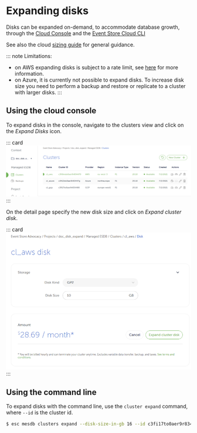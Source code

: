﻿# Expanding disks

Disks can be expanded on-demand, to accommodate database growth, through the [Cloud Console](https://console.eventstore.cloud/) and the [Event Store Cloud CLI](https://github.com/EventStore/esc)

See also the cloud [sizing guide](/cloud/provision/cloud-instance-guidance/#sizes) for general guidance. 

::: note 
Limitations:  
* on AWS expanding disks is subject to a rate limit, see [here](https://docs.aws.amazon.com/AWSEC2/latest/APIReference/API_ModifyVolume.html) for more information.  
* on Azure, it is currently not possible to expand disks. To increase disk size you need to perform a backup and restore or replicate to a cluster with larger disks.
:::

## Using the cloud console

To expand disks in the console, navigate to the clusters view and click on the _Expand Disks_ icon.

::: card
![cluster list](./images/disk_expand_list.png)
:::

On the detail page specify the new disk size and click on _Expand cluster disk_.

::: card
![cluster_expand_detail](./images/disk_expand_detail.png)
:::

## Using the command line

To expand disks with  the command line, use the `cluster expand` command, where `--id` is the cluster id. 

```bash
$ esc mesdb clusters expand --disk-size-in-gb 16 --id c3fi17to0aer9r834480 --project-id c3fhvdto0aepmg0789m0 --org-id bt77lfqrh41scaatc180
```